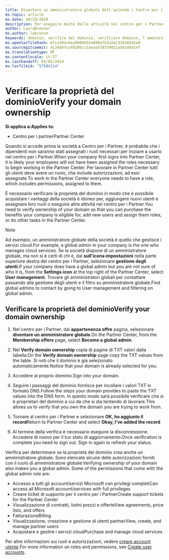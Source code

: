 ```yaml
---
title: Diventare un amministratore globale dell'azienda | Centro per i partner
ms.topic: article
ms.date: 10/29/2018
description: Per eseguire molte delle attività nel centro per i Partner, è necessario innanzitutto verificare la proprietà del dominio. Molte attività nel centro per i Partner richiedono un amministratore globale. Se l'azienda non dispone ancora di uno, è possibile acquisire uno.
author: LauraBrenner
ms.author: labrenne
keywords: dominio, verifica del dominio, verificare dominio, l'amministratore globale, i ruoli utente, autorizzazioni
ms.openlocfilehash: bfce394c6ea098bb55a698efb3a2ac33816bd1e0
ms.sourcegitcommit: 4c34d6fcaf020bcc53eaa5f0379011a56149a14f
ms.translationtype: MT
ms.contentlocale: it-IT
ms.lasthandoff: 03/05/2019
ms.locfileid: "57584114"
---
```

# <a name="verify-your-domain-ownership"></a><span data-ttu-id="f3281-105">Verificare la proprietà del dominio</span><span class="sxs-lookup"><span data-stu-id="f3281-105">Verify your domain ownership</span></span>

<span data-ttu-id="f3281-106">**Si applica a:**</span><span class="sxs-lookup"><span data-stu-id="f3281-106">**Applies to:**</span></span>

- <span data-ttu-id="f3281-107">Centro per i partner</span><span class="sxs-lookup"><span data-stu-id="f3281-107">Partner Center</span></span>

<span data-ttu-id="f3281-108">Quando si accede prima la società a Centro per i Partner, è probabile che i dipendenti non saranno stati assegnati i ruoli necessari per iniziare a usarlo nel centro per i Partner.</span><span class="sxs-lookup"><span data-stu-id="f3281-108">When your company first signs into Partner Center, it is likely your employees will not have been assigned the roles necessary to begin working in the Partner Center.</span></span> <span data-ttu-id="f3281-109">Per lavorare in Partner Center tutti gli utenti deve avere un ruolo, che include autorizzazioni, ad essi assegnate.</span><span class="sxs-lookup"><span data-stu-id="f3281-109">To work in the Partner Center everyone needs to have a role, which includes permissions, assigned to them.</span></span>  

<span data-ttu-id="f3281-110">È necessario verificare la proprietà del dominio in modo che è possibile acquistare i vantaggi della società è idoneo per, aggiungere nuovi utenti e assegnare loro ruoli o eseguire altre attività nel centro per i Partner.</span><span class="sxs-lookup"><span data-stu-id="f3281-110">You need to verify ownership of your domain so that you can purchase the benefits your company is eligible for, add new users and assign them roles, or do other tasks in the Partner Center.</span></span> 

>[!Note]
><span data-ttu-id="f3281-111">Ad esempio, un amministratore globale della società è quello che gestisce i servizi cloud.</span><span class="sxs-lookup"><span data-stu-id="f3281-111">For example, a global admin in your company is the one who manages cloud services.</span></span> <span data-ttu-id="f3281-112">Se la società dispone di un amministratore globale, ma non si è certi di chi è, dal **sull'icona impostazioni** nella parte superiore destra del centro per i Partner, selezionare **gestione degli utenti**.</span><span class="sxs-lookup"><span data-stu-id="f3281-112">If your company does have a global admin but you are not sure of who it is, from the **Settings icon** at the top right of the Partner Center, select **User management**.</span></span> <span data-ttu-id="f3281-113">Trovare gli amministratori globali per contattare passando alla gestione degli utenti e il filtro su amministratore globale.</span><span class="sxs-lookup"><span data-stu-id="f3281-113">Find global admins to contact by going to User management and filtering on global admin.</span></span>

## <a name="verify-your-domain-ownership"></a><span data-ttu-id="f3281-114">Verificare la proprietà del dominio</span><span class="sxs-lookup"><span data-stu-id="f3281-114">Verify your domain ownership</span></span>

1. <span data-ttu-id="f3281-115">Nel centro per i Partner, dal **appartenenza offre** pagina, selezionare **diventare un amministratore globale**.</span><span class="sxs-lookup"><span data-stu-id="f3281-115">On the Partner Center, from the **Membership offers** page, select **Become a global admin**.</span></span> 

2. <span data-ttu-id="f3281-116">Nel **Verify domain ownership** copia di pagine di TXT valori dalla tabella.</span><span class="sxs-lookup"><span data-stu-id="f3281-116">On the **Verify domain ownership** page copy the TXT values from the table.</span></span> <span data-ttu-id="f3281-117">Si noti che il dominio è già selezionato automaticamente.</span><span class="sxs-lookup"><span data-stu-id="f3281-117">Notice that your domain is already selected for you.</span></span>

3. <span data-ttu-id="f3281-118">Accedere al proprio dominio.</span><span class="sxs-lookup"><span data-stu-id="f3281-118">Sign into your domain.</span></span> 

4. <span data-ttu-id="f3281-119">Seguire i passaggi del dominio fornisce per incollare i valori TXT in formato DNS.</span><span class="sxs-lookup"><span data-stu-id="f3281-119">Follow the steps your domain provides to paste the TXT values into the DNS form.</span></span>  <span data-ttu-id="f3281-120">In questo modo sarà possibile verificare che si è proprietari del dominio a cui da che si sta tentando di lavorare.</span><span class="sxs-lookup"><span data-stu-id="f3281-120">This allows us to verify that you own the domain you are trying to work from.</span></span>

5. <span data-ttu-id="f3281-121">Tornare al centro per i Partner e selezionare **OK, ho aggiunto il record**</span><span class="sxs-lookup"><span data-stu-id="f3281-121">Return to Partner Center and select **Okay, I’ve added the record**</span></span>

6. <span data-ttu-id="f3281-122">Al termine della verifica è necessario eseguire la disconnessione. Accedere di nuovo per il tuo stato di aggiornamento.</span><span class="sxs-lookup"><span data-stu-id="f3281-122">Once verification is complete you need to sign out. Sign in again to refresh your status.</span></span> 

<span data-ttu-id="f3281-123">Verifica per determinare se la proprietà del dominio crea anche un amministratore globale. Sono elencate alcune delle autorizzazioni forniti con il ruolo di amministratore globale:</span><span class="sxs-lookup"><span data-stu-id="f3281-123">Verifying ownership of your domain also makes you a global admin. Some of the permissions that come with the global admin role are:</span></span>

- <span data-ttu-id="f3281-124">Accesso a tutti gli account/servizi Microsoft con privilegi completi</span><span class="sxs-lookup"><span data-stu-id="f3281-124">Can access all Microsoft account/services with full privileges</span></span> 
- <span data-ttu-id="f3281-125">Creare ticket di supporto per il centro per i Partner</span><span class="sxs-lookup"><span data-stu-id="f3281-125">Create support tickets for the Partner Center</span></span>
- <span data-ttu-id="f3281-126">Visualizzazione di contratti, listini prezzi e offerte</span><span class="sxs-lookup"><span data-stu-id="f3281-126">View agreements, price lists, and offers</span></span>
- <span data-ttu-id="f3281-127">Fatturazione</span><span class="sxs-lookup"><span data-stu-id="f3281-127">Billing</span></span>
- <span data-ttu-id="f3281-128">Visualizzazione, creazione e gestione di utenti partner</span><span class="sxs-lookup"><span data-stu-id="f3281-128">View, create, and manage partner users</span></span>
- <span data-ttu-id="f3281-129">Acquistare e gestire i servizi cloud</span><span class="sxs-lookup"><span data-stu-id="f3281-129">Purchase and manage cloud services</span></span>

<span data-ttu-id="f3281-130">Per altre informazioni sui ruoli e autorizzazioni, vedere [creare account utente](create-user-accounts-and-set-permissions.md).</span><span class="sxs-lookup"><span data-stu-id="f3281-130">For more information on roles and permissions, see [Create user accounts](create-user-accounts-and-set-permissions.md).</span></span> 